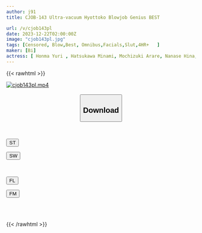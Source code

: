 ```yaml
---
author: j91
title: CJOB-143 Ultra-vacuum Hyottoko Blowjob Genius BEST

url: /v/cjob143pl
date: 2023-12-22T02:00:00Z
image: "cjob143pl.jpg"
tags: [Censored, Blow,Best, Omnibus,Facials,Slut,4HR+	]
maker: [Bi]
actress: [ Honma Yuri , Hatsukawa Minami, Mochizuki Arare, Nanase Hina, Matsumoto Ichika, Saeki Yumika, Tsujii Honoka, Komine Hinata, Kudou Rara , Kuramoto Sumire]
---
```



{{< rawhtml >}}

<div class="video" data-videoid="YZZ1GkeW9JTvDgv">
    <a href="javascript:;">
        <img src="/v/cjob143pl/cjob143pl.jpg" width="WIDTH" height="HEIGHT" alt="cjob143pl.mp4" loading="lazy">
    </a>
</div>

<script type="text/javascript" src="https://j91.asia/asset/on-demand-st.js"></script>

<br>
  <link rel="stylesheet" href="https://j91.asia/asset/bs5.css">
  
  <center>
  <button class="btn btn-primary" type="button" data-bs-toggle="collapse" data-bs-target=".multi-collapse" aria-expanded="false" aria-controls="multiCollapseExample1 multiCollapseExample2"><h2>Download</h2></button></center>
</p>
<div class="row">
  <div class="col">
    <div class="collapse multi-collapse" id="multiCollapseExample1">
      <div class="card card-body">
	      	      <br>
<div class="buttons">  
<p><a href="https://streamtape.to/v/YZZ1GkeW9JTvDgv" target="_blank"><button class="btn-hover color-3"><i class="fa fa-download"></i> ST</button></a></p>
<p><a href="https://flaswish.com/m3a06fvwrdud" target="_blank"><button class="btn-hover color-2"><i class="fa fa-download"></i> SW</button></a></p></div>
    </div>
  </div>
</div>
  <div class="col">
    <div class="collapse multi-collapse" id="multiCollapseExample2">
      <div class="card card-body">
	      <br>
<div class="buttons">
<p><a href="javascript:;" target="_blank"><button class="btn-hover color-9"><i class="fa fa-download"></i> FL</button></a></p>
<p><a href="javascript:;" target="_blank"><button class="btn-hover color-8"><i class="fa fa-download"></i> FM</button></a></p></div>
<br><br>
      </div>
    </div>
  </div>
</div>

{{< /rawhtml >}}